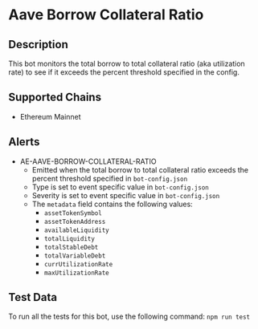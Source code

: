 # Aave Borrow Collateral Ratio

## Description

This bot monitors the total borrow to total collateral ratio (aka utilization rate) to see if it
exceeds the percent threshold specified in the config.

## Supported Chains

- Ethereum Mainnet

## Alerts

<!-- -->
- AE-AAVE-BORROW-COLLATERAL-RATIO
  - Emitted when the total borrow to total collateral ratio exceeds the percent
    threshold specified in `bot-config.json`
  - Type is set to event specific value in `bot-config.json`
  - Severity is set to event specific value in `bot-config.json`
  - The `metadata` field contains the following values:
    - `assetTokenSymbol`
    - `assetTokenAddress`
    - `availableLiquidity`
    - `totalLiquidity`
    - `totalStableDebt`
    - `totalVariableDebt`
    - `currUtilizationRate`
    - `maxUtilizationRate`

## Test Data

To run all the tests for this bot, use the following command: `npm run test`
